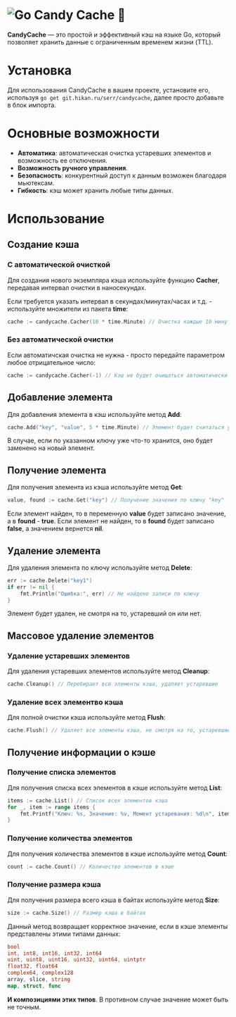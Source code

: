 # ![Go](https://img.shields.io/badge/go-%2300ADD8.svg?style=for-the-badge&logo=go&logoColor=white) Candy Cache :candy:

**CandyCache** — это простой и эффективный кэш на языке Go, который позволяет хранить данные с ограниченным временем жизни (TTL). 

# Установка

Для использования CandyCache в вашем проекте, установите его, используя ```go get git.hikan.ru/serr/candycache```, далее просто добавьте в блок импорта.

# Основные возможности

- **Автоматика**: автоматическая очистка устаревших элементов и возможность ее отключения.
- **Возможность ручного управления**.
- **Безопасность**: конкурентный доступ к данным возможен благодаря мьютексам.
- **Гибкость**: кэш может хранить любые типы данных.

# Использование

## Создание кэша

### С автоматической очисткой

Для создания нового экземпляра кэша используйте функцию **Cacher**, передавая интервал очистки в наносекундах.

Если требуется указать интервал в секундах/минутах/часах и т.д. - используйте множители из пакета **time**:
```go
cache := candycache.Cacher(10 * time.Minute) // Очистка каждые 10 минут
```

### Без автоматической очистки

Если автоматичская очистка не нужна - просто передайте параметром любое отрицательное число:

```go
cache := candycache.Cacher(-1) // Кэш не будет очищаться автоматически
```

## Добавление элемента

Для добавления элемента в кэш используйте метод **Add**:
```go
cache.Add("key", "value", 5 * time.Minute) // Элемент будет считаться устаревшим через 5 минут
```
В случае, если по указанном ключу уже что-то хранится, оно будет заменено на новый элемент.

## Получение элемента

Для получения элемента из кэша используйте метод **Get**:

```go
value, found := cache.Get("key") // Получение значения по ключу "key"
```
Если элемент найден, то в переменную **value** будет записано значение, а в **found** - **true**. Если элемент не найден, то в **found** будет записано **false**, а значением вернется **nil**.

## Удаление элемента

Для удаления элемента по ключу используйте метод **Delete**:

```go
err := cache.Delete("key1")
if err != nil {
    fmt.Println("Ошибка:", err) // Не найдено записи по ключу
}
```

Элемент будет удален, не смотря на то, устаревший он или нет.

## Массовое удаление элементов

### Удаление устаревших элементов

Для удаления устаревших элементов используйте метод **Cleanup**:

```go
cache.Cleanup() // Перебирает все элементы кэша, удаляет устаревшие
```

### Удаление всех элементво кэша

Для полной очистки кэша используйте метод **Flush**:

```go
cache.Flush() // Удаляет все элементы кэша, не смотря на то, устаревшие они или нет
```

## Получение информации о кэше

### Получение списка элементов

Для получения списка всех элементов в кэше используйте метод **List**:

```go
items := cache.List() // Список всех элементов кэша
for _, item := range items {
    fmt.Printf("Ключ: %s, Значение: %v, Момент устаревания: %d\n", item.Key, item.Item.Data(), item.Item.DestroyTimestamp())
}
```

### Получение количества элементов

Для получения количества элементов в кэше используйте метод **Count**:

```go
count := cache.Count() // Количество элементов в кэше
```

### Получение размера кэша

Для получения размера всего кэша в байтах используйте метод **Size**:

```go
size := cache.Size() // Размер кэша в байтах
```

Данный метод возвращает корректное значение, если в кэше элементы представлены этими типами данных:

```go
bool
int, int8, int16, int32, int64
uint, uint8, uint16, uint32, uint64, uintptr
float32, float64
complex64, complex128
array, slice, string
map, struct, func
```

**И композициями этих типов**.
В противном случае значение может быть не точным.